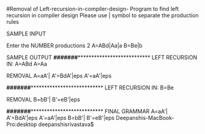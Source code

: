 #Removal of  Left-recursion-in-compiler-design-
Program to find left recursion in compiler design 
Please use | symbol to separate the production rules


SAMPLE INPUT 

Enter the NUMBER productions 2
A=ABd|Aa|a
B=Be|b


SAMPLE OUTPUT
****#######*******************************
LEFT RECURSION IN: 
A=ABd
A=Aa
 
REMOVAL
A=aA'|
A'=BdA'|eps
A'=aA'|eps
 
****#######*******************************
LEFT RECURSION IN: 
B=Be
 
REMOVAL
B=bB'|
B'=eB'|eps
 
****#######*******************************
FINAL GRAMMAR
A=aA'|
A'=BdA'|eps
A'=aA'|eps
B=bB'|
B'=eB'|eps
Deepanshis-MacBook-Pro:desktop deepanshisrivastava$ 
